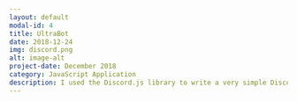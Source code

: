 ```yaml
---
layout: default
modal-id: 4
title: UltraBot
date: 2018-12-24
img: discord.png
alt: image-alt
project-date: December 2018
category: JavaScript Application
description: I used the Discord.js library to write a very simple Discord bot user that could greet users with an @ mention, tell a joke to a user, give a magic 8 ball response, and pick from a list of items. I wanted to write this bot to become more familiar with JavaScript, as well as gain some experience with using an external API. The source code can be found on <a href="https://github.com/nete-madi/ultrabot" target="_blank">my GitHub.</a>
---
```

